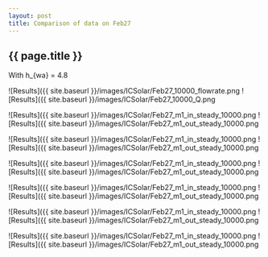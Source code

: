 ```yaml
---
layout: post
title: Comparison of data on Feb27
---
```

{{ page.title }}
-----------------
With h_{wa} = 4.8

![Results]({{ site.baseurl }}/images/ICSolar/Feb27_10000_flowrate.png ![Results]({{ site.baseurl }}/images/ICSolar/Feb27_10000_Q.png

![Results]({{ site.baseurl }}/images/ICSolar/Feb27_m1_in_steady_10000.png ![Results]({{ site.baseurl }}/images/ICSolar/Feb27_m1_out_steady_10000.png

![Results]({{ site.baseurl }}/images/ICSolar/Feb27_m1_in_steady_10000.png ![Results]({{ site.baseurl }}/images/ICSolar/Feb27_m1_out_steady_10000.png

![Results]({{ site.baseurl }}/images/ICSolar/Feb27_m1_in_steady_10000.png ![Results]({{ site.baseurl }}/images/ICSolar/Feb27_m1_out_steady_10000.png

![Results]({{ site.baseurl }}/images/ICSolar/Feb27_m1_in_steady_10000.png ![Results]({{ site.baseurl }}/images/ICSolar/Feb27_m1_out_steady_10000.png

![Results]({{ site.baseurl }}/images/ICSolar/Feb27_m1_in_steady_10000.png ![Results]({{ site.baseurl }}/images/ICSolar/Feb27_m1_out_steady_10000.png

![Results]({{ site.baseurl }}/images/ICSolar/Feb27_m1_in_steady_10000.png ![Results]({{ site.baseurl }}/images/ICSolar/Feb27_m1_out_steady_10000.png

